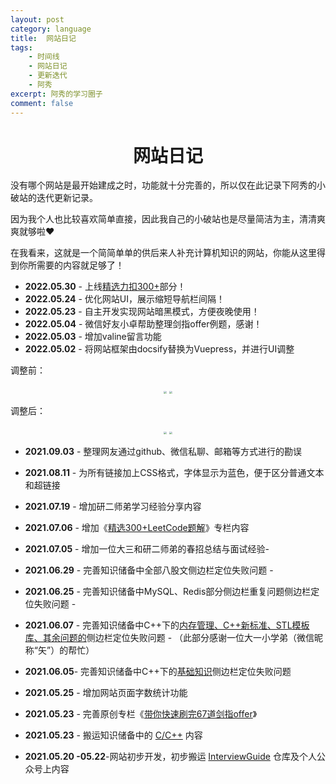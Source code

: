 ```yaml
---
layout: post
category: language
title:  网站日记
tags:
    - 时间线
    - 网站日记
    - 更新迭代
    - 阿秀
excerpt: 阿秀的学习圈子
comment: false
---
```




  <h1 align="center">
    网站日记
  </h1>

没有哪个网站是最开始建成之时，功能就十分完善的，所以仅在此记录下阿秀的小破站的迭代更新记录。

因为我个人也比较喜欢简单直接，因此我自己的小破站也是尽量简洁为主，清清爽爽就够啦❤️

在我看来，这就是一个简简单单的供后来人补充计算机知识的网站，你能从这里得到你所需要的内容就足够了！

- **2022.05.30** - 上线[精选力扣300+](/notes/03-hunting_job/03-algorithm/03-leetcode/01-introduce.md)部分！
- **2022.05.24** - 优化网站UI，展示缩短导航栏间隔！
- **2022.05.23** - 自主开发实现网站暗黑模式，方便夜晚使用！
- **2022.05.04** - 微信好友小卓帮助整理剑指offer例题，感谢！
- **2022.05.03** - 增加valine留言功能
- **2022.05.02** - 将网站框架由docsify替换为Vuepress，并进行UI调整

调整前：

<div align="center">
  <img src="https://axiu-image-bed.oss-cn-shanghai.aliyuncs.com/img/202205130207949.png" style="zoom:30%;" />
  <img src="https://axiu-image-bed.oss-cn-shanghai.aliyuncs.com/img/202205130207959.png" style="zoom:30%;" />
</div>

调整后：

<div align="center">
  <img src="https://axiu-image-bed.oss-cn-shanghai.aliyuncs.com/img/202205130210658.png" style="zoom:30%;" />
  <img src="https://axiu-image-bed.oss-cn-shanghai.aliyuncs.com/img/202205130210038.png" style="zoom:30%;" />
</div>

- **2021.09.03** - 整理网友通过github、微信私聊、邮箱等方式进行的勘误

- **2021.08.11** - 为所有链接加上CSS格式，字体显示为蓝色，便于区分普通文本和超链接

- **2021.07.19** - 增加研二师弟学习经验分享内容

- **2021.07.06** - 增加《[精选300+LeetCode题解](https://interviewguide.cn/#/Doc/Knowledge/%E7%AE%97%E6%B3%95/LeetCode%E9%A2%98%E8%A7%A3/README)》专栏内容

- **2021.07.05** - 增加一位大三和研二师弟的春招总结与面试经验-

- **2021.06.29** - 完善知识储备中全部八股文侧边栏定位失败问题 - 

- **2021.06.25** - 完善知识储备中MySQL、Redis部分侧边栏重复问题侧边栏定位失败问题 -

- **2021.06.07** - 完善知识储备中C++下的[内存管理、C++新标准、STL模板库、其余问题的](Doc/Knowledge/C++/README.md)侧边栏定位失败问题 - （此部分感谢一位大一小学弟（微信昵称“矢”）的帮忙）

- **2021.06.05**- 完善知识储备中C++下的[基础知识](Doc/Knowledge/C++/基础语法/基础语法.md)侧边栏定位失败问题

- **2021.05.25** - 增加网站页面字数统计功能 

- **2021.05.23** - 完善原创专栏《[带你快速刷完67道剑指offer](https://interviewguide.cn/#/Doc/Knowledge/%E7%AE%97%E6%B3%95/%E5%B8%A6%E4%BD%A0%E5%BF%AB%E9%80%9F%E5%88%B7%E5%AE%8C67%E9%81%93%E5%89%91%E6%8C%87offer/README)》

- **2021.05.23** - 搬运知识储备中的 [C/C++](Doc/Knowledge/C++/README.md) 内容

- **2021.05.20 -05.22**-网站初步开发，初步搬运 [InterviewGuide](https://github.com/forthespada/InterviewGuide) 仓库及个人公众号上内容









